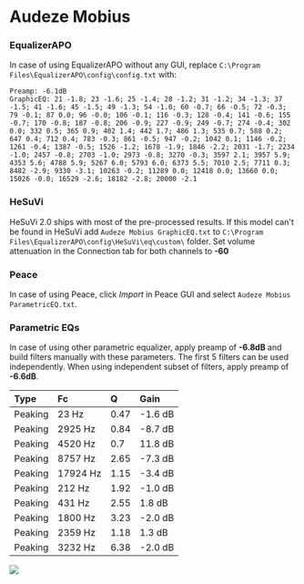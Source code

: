 # Audeze Mobius

### EqualizerAPO
In case of using EqualizerAPO without any GUI, replace `C:\Program Files\EqualizerAPO\config\config.txt`
with:
```
Preamp: -6.1dB
GraphicEQ: 21 -1.8; 23 -1.6; 25 -1.4; 28 -1.2; 31 -1.2; 34 -1.3; 37 -1.5; 41 -1.6; 45 -1.5; 49 -1.3; 54 -1.0; 60 -0.7; 66 -0.5; 72 -0.3; 79 -0.1; 87 0.0; 96 -0.0; 106 -0.1; 116 -0.3; 128 -0.4; 141 -0.6; 155 -0.7; 170 -0.8; 187 -0.8; 206 -0.9; 227 -0.9; 249 -0.7; 274 -0.4; 302 0.0; 332 0.5; 365 0.9; 402 1.4; 442 1.7; 486 1.3; 535 0.7; 588 0.2; 647 0.4; 712 0.4; 783 -0.3; 861 -0.5; 947 -0.2; 1042 0.1; 1146 -0.2; 1261 -0.4; 1387 -0.5; 1526 -1.2; 1678 -1.9; 1846 -2.2; 2031 -1.7; 2234 -1.0; 2457 -0.8; 2703 -1.0; 2973 -0.8; 3270 -0.3; 3597 2.1; 3957 5.9; 4353 5.6; 4788 5.9; 5267 6.0; 5793 6.0; 6373 5.5; 7010 2.5; 7711 0.3; 8482 -2.9; 9330 -3.1; 10263 -0.2; 11289 0.0; 12418 0.0; 13660 0.0; 15026 -0.0; 16529 -2.6; 18182 -2.8; 20000 -2.1
```

### HeSuVi
HeSuVi 2.0 ships with most of the pre-processed results. If this model can't be found in HeSuVi add
`Audeze Mobius GraphicEQ.txt` to `C:\Program Files\EqualizerAPO\config\HeSuVi\eq\custom\` folder.
Set volume attenuation in the Connection tab for both channels to **-60**

### Peace
In case of using Peace, click *Import* in Peace GUI and select `Audeze Mobius ParametricEQ.txt`.

### Parametric EQs
In case of using other parametric equalizer, apply preamp of **-6.8dB** and build filters manually
with these parameters. The first 5 filters can be used independently.
When using independent subset of filters, apply preamp of **-6.6dB**.

| Type    | Fc       |    Q | Gain    |
|:--------|:---------|:-----|:--------|
| Peaking | 23 Hz    | 0.47 | -1.6 dB |
| Peaking | 2925 Hz  | 0.84 | -8.7 dB |
| Peaking | 4520 Hz  | 0.7  | 11.8 dB |
| Peaking | 8757 Hz  | 2.65 | -7.3 dB |
| Peaking | 17924 Hz | 1.15 | -3.4 dB |
| Peaking | 212 Hz   | 1.92 | -1.0 dB |
| Peaking | 431 Hz   | 2.55 | 1.8 dB  |
| Peaking | 1800 Hz  | 3.23 | -2.0 dB |
| Peaking | 2359 Hz  | 1.18 | 1.3 dB  |
| Peaking | 3232 Hz  | 6.38 | -2.0 dB |

![](https://raw.githubusercontent.com/jaakkopasanen/AutoEq/master/results/rtings/sbaf-serious/Audeze%20Mobius/Audeze%20Mobius.png)